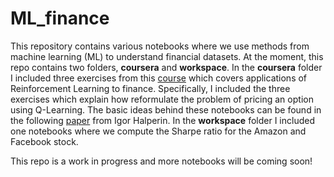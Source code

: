 # ML_finance

This repository contains various notebooks where we use methods from machine learning (ML) to understand financial datasets. At the moment, this repo contains two folders, **coursera** and **workspace**. In the **coursera** folder I included three exercises from this <a href="https://www.coursera.org/learn/reinforcement-learning-in-finance?specialization=machine-learning-reinforcement-finance">course</a> which covers applications of Reinforcement Learning to finance. Specifically, I included the three exercises which explain how reformulate the problem of pricing an option using Q-Learning. The basic ideas behind these notebooks can be found in the following <a href="https://arxiv.org/pdf/1712.04609.pdf">paper</a> from Igor Halperin. In the **workspace** folder I included one notebooks where we compute the Sharpe ratio for the Amazon and Facebook stock.

This repo is a work in progress and more notebooks will be coming soon!
